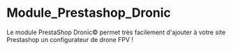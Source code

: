 # Module_Prestashop_Dronic
Le module PrestaShop Dronic© permet très facilement d'ajouter à votre site Prestashop un configurateur de drone FPV !
